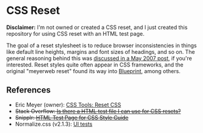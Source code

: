 CSS Reset
=========

__Disclaimer:__ I'm not owned or created a CSS reset, and I just created this repository for using CSS reset with an HTML test page.

The goal of a reset stylesheet is to reduce browser inconsistencies in things like default line heights, margins and font sizes of headings, and so on. The general reasoning behind this was [discussed in a May 2007 post](http://meyerweb.com/eric/thoughts/2007/04/18/reset-reasoning/), if you're interested. Reset styles quite often appear in CSS frameworks, and the original "meyerweb reset" found its way into [Blueprint](https://code.google.com/archive/p/blueprintcss/), among others.

References
----------

- Eric Meyer (owner): [CSS Tools: Reset CSS](https://meyerweb.com/eric/tools/css/reset/)
- ~~Stack Overflow: [Is there a HTML test file I can use for CSS resets?](https://stackoverflow.com/questions/4716447/is-there-a-html-test-file-i-can-use-for-css-resets)~~
- ~~Snipplr: [HTML Test Page for CSS Style Guide](https://snipplr.com/view/8121/html-test-page-for-css-style-guide)~~
- Normalize.css (v2.1.3): [UI tests](https://github.com/necolas/normalize.css/tree/gh-pages/2.1.3)
